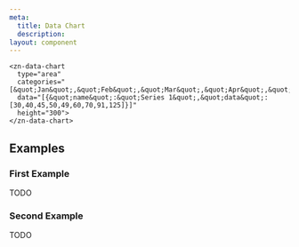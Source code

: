 ```yaml
---
meta:
  title: Data Chart
  description:
layout: component
---
```


```html:preview
<zn-data-chart 
  type="area" 
  categories="[&quot;Jan&quot;,&quot;Feb&quot;,&quot;Mar&quot;,&quot;Apr&quot;,&quot;May&quot;,&quot;Jun&quot;,&quot;Jul&quot;,&quot;Aug&quot;,&quot;Sep&quot;]" 
  data="[{&quot;name&quot;:&quot;Series 1&quot;,&quot;data&quot;:[30,40,45,50,49,60,70,91,125]}]" 
  height="300">
</zn-data-chart>
```

## Examples

### First Example

TODO

### Second Example

TODO


